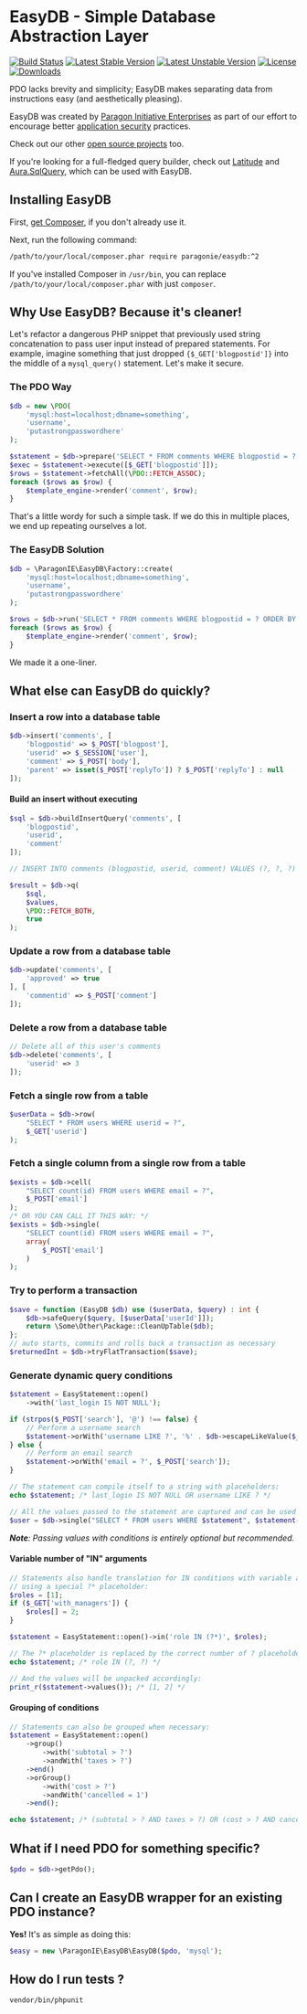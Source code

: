 # EasyDB - Simple Database Abstraction Layer

[![Build Status](https://travis-ci.org/paragonie/easydb.svg?branch=master)](https://travis-ci.org/paragonie/easydb)
[![Latest Stable Version](https://poser.pugx.org/paragonie/easydb/v/stable)](https://packagist.org/packages/paragonie/easydb)
[![Latest Unstable Version](https://poser.pugx.org/paragonie/easydb/v/unstable)](https://packagist.org/packages/paragonie/easydb)
[![License](https://poser.pugx.org/paragonie/easydb/license)](https://packagist.org/packages/paragonie/easydb)
[![Downloads](https://img.shields.io/packagist/dt/paragonie/easydb.svg)](https://packagist.org/packages/paragonie/easydb)

PDO lacks brevity and simplicity; EasyDB makes separating data from instructions
easy (and aesthetically pleasing).

EasyDB was created by [Paragon Initiative Enterprises](https://paragonie.com)
as part of our effort to encourage better [application security](https://paragonie.com/service/appsec) practices.

Check out our other [open source projects](https://paragonie.com/projects) too.

If you're looking for a full-fledged query builder, check out
[Latitude](https://github.com/shadowhand/latitude) and [Aura.SqlQuery](https://github.com/auraphp/Aura.SqlQuery),
which can be used with EasyDB.

## Installing EasyDB

First, [get Composer](https://getcomposer.org/download/), if you don't already use it.

Next, run the following command:

```bash
/path/to/your/local/composer.phar require paragonie/easydb:^2
```

If you've installed Composer in `/usr/bin`, you can replace
`/path/to/your/local/composer.phar` with just `composer`.

## Why Use EasyDB? Because it's cleaner!

Let's refactor a dangerous PHP snippet that previously used string concatenation to pass user input
instead of prepared statements. For example, imagine something that just dropped `{$_GET['blogpostid']}` into the
middle of a `mysql_query()` statement. Let's make it secure.

### The PDO Way

```php
$db = new \PDO(
    'mysql:host=localhost;dbname=something',
    'username',
    'putastrongpasswordhere'
);

$statement = $db->prepare('SELECT * FROM comments WHERE blogpostid = ? ORDER BY created ASC');
$exec = $statement->execute([$_GET['blogpostid']]);
$rows = $statement->fetchAll(\PDO::FETCH_ASSOC);
foreach ($rows as $row) {
    $template_engine->render('comment', $row);
}
```

That's a little wordy for such a simple task. If we do this in multiple places,
we end up repeating ourselves a lot.

### The EasyDB Solution

```php
$db = \ParagonIE\EasyDB\Factory::create(
    'mysql:host=localhost;dbname=something',
    'username',
    'putastrongpasswordhere'
);

$rows = $db->run('SELECT * FROM comments WHERE blogpostid = ? ORDER BY created ASC', $_GET['blogpostid']);
foreach ($rows as $row) {
    $template_engine->render('comment', $row);
}
```

We made it a one-liner.

## What else can EasyDB do quickly?

### Insert a row into a database table

```php
$db->insert('comments', [
    'blogpostid' => $_POST['blogpost'],
    'userid' => $_SESSION['user'],
    'comment' => $_POST['body'],
    'parent' => isset($_POST['replyTo']) ? $_POST['replyTo'] : null
]);
```

#### Build an insert without executing

```php
$sql = $db->buildInsertQuery('comments', [
    'blogpostid',
    'userid',
    'comment'
]);

// INSERT INTO comments (blogpostid, userid, comment) VALUES (?, ?, ?)

$result = $db->q(
    $sql,
    $values,
    \PDO::FETCH_BOTH,
    true
);
```

### Update a row from a database table

```php
$db->update('comments', [
    'approved' => true
], [
    'commentid' => $_POST['comment']
]);
```

### Delete a row from a database table

```php
// Delete all of this user's comments
$db->delete('comments', [
    'userid' => 3
]);
```

### Fetch a single row from a table

```php
$userData = $db->row(
    "SELECT * FROM users WHERE userid = ?",
    $_GET['userid']
);
```

### Fetch a single column from a single row from a table

```php
$exists = $db->cell(
    "SELECT count(id) FROM users WHERE email = ?",
    $_POST['email']
);
/* OR YOU CAN CALL IT THIS WAY: */
$exists = $db->single(
    "SELECT count(id) FROM users WHERE email = ?",
    array(
        $_POST['email']
    )
);
```

### Try to perform a transaction
```php
$save = function (EasyDB $db) use ($userData, $query) : int {
    $db->safeQuery($query, [$userData['userId']]);
    return \Some\Other\Package::CleanUpTable($db);
};
// auto starts, commits and rolls back a transaction as necessary
$returnedInt = $db->tryFlatTransaction($save);
```

### Generate dynamic query conditions

```php
$statement = EasyStatement::open()
    ->with('last_login IS NOT NULL');

if (strpos($_POST['search'], '@') !== false) {
    // Perform a username search
    $statement->orWith('username LIKE ?', '%' . $db->escapeLikeValue($_POST['search']) . '%');
} else {
    // Perform an email search
    $statement->orWith('email = ?', $_POST['search']);
}

// The statement can compile itself to a string with placeholders:
echo $statement; /* last_login IS NOT NULL OR username LIKE ? */

// All the values passed to the statement are captured and can be used for querying:
$user = $db->single("SELECT * FROM users WHERE $statement", $statement->values());
```

_**Note**: Passing values with conditions is entirely optional but recommended._

#### Variable number of "IN" arguments

```php
// Statements also handle translation for IN conditions with variable arguments,
// using a special ?* placeholder:
$roles = [1];
if ($_GET['with_managers']) {
    $roles[] = 2;
}

$statement = EasyStatement::open()->in('role IN (?*)', $roles);

// The ?* placeholder is replaced by the correct number of ? placeholders:
echo $statement; /* role IN (?, ?) */

// And the values will be unpacked accordingly:
print_r($statement->values()); /* [1, 2] */
```

#### Grouping of conditions

```php
// Statements can also be grouped when necessary:
$statement = EasyStatement::open()
    ->group()
        ->with('subtotal > ?')
        ->andWith('taxes > ?')
    ->end()
    ->orGroup()
        ->with('cost > ?')
        ->andWith('cancelled = 1')
    ->end();

echo $statement; /* (subtotal > ? AND taxes > ?) OR (cost > ? AND cancelled = 1) */
```

## What if I need PDO for something specific?

```php
$pdo = $db->getPdo();
```

## Can I create an EasyDB wrapper for an existing PDO instance?

**Yes!** It's as simple as doing this:

```php
$easy = new \ParagonIE\EasyDB\EasyDB($pdo, 'mysql');
```

## How do I run tests ?

```sh
vendor/bin/phpunit
```
